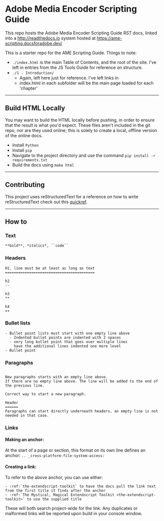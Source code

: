 # Adobe Media Encoder Scripting Guide

This repo hosts the Adobe Media Encoder Scripting Guide RST docs, linked into a http://readthedocs.io system hosted at https://ame-scripting.docsforadobe.dev/

This is a starter repo for the AME Scripting Guide. Things to note:

- `./index.html` is the main Table of Contents, and the root of the site. I've left in entries from the JS Tools Guide for reference on structure.
- `./1 - Introduction/`
	- Again, left here just for reference. I've left links in
	- index.html in each subfolder will be the main page loaded for each 'chapter'

---

## Build HTML Locally

You may want to build the HTML locally before pushing, in order to ensure that the result is what you'd expect. These files aren't included in the git repo, nor are they used online; this is solely to create a local, offline version of the online docs.

- Install ``Python``
- Install ``pip``
- Navigate to the project directory and use the command ``pip install -r requirements.txt``
- Build the docs using ``make html``

---

## Contributing

This project uses reStructuredText for a reference on how to write reStructuredText check out this [quickref](http://docutils.sourceforge.net/docs/user/rst/quickref.html).

---

## How to

### Text

```
**bold**, *italics*, ``code``
```

### Headers

```
H1. line must be at least as long as text
=========================================

h2
--

h3
**

h4
++
```

### Bullet lists

```
- Bullet point lists must start with one empty line above
  - Indented bullet points are indented with 2 spaces
  - very long bullet point that goes over multiple lines
    have the additional lines indented one more level
- Bullet point
```

### Paragraphs

```

New paragraphs starts with an empty line above.
If there are no empty line above. The line will be added to the end of the previous line.

Correct way to start a new paragraph.

Header
======
Paragraphs can start directly underneath headers, an empty line is not needed in that case.
```

### Links

#### Making an anchor:

At the start of a page or section, this format on its own line defines an anchor: `.. _cross-platform-file-system-access:`

#### Creating a link:

To refer to the above anchor, you can use either:

```
- :ref:`the-extendscript-toolkit` to have the docs pull the link text from the first title it finds after the anchor
- :ref:`The Mystical, Magical Extendscript Toolkit <the-extendscript-toolkit>` to use the supplied title
```

These will both search project-wide for the link. Any duplicates or malformed links will be reported upon build in your console window.
